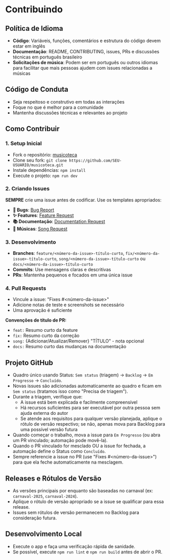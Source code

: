 # Contribuindo

## Política de Idioma
- **Código**: Variáveis, funções, comentários e estrutura do código devem estar em inglês
- **Documentação**: README, CONTRIBUTING, issues, PRs e discussões técnicas em português brasileiro
- **Solicitações de música**: Podem ser em português ou outros idiomas para facilitar que mais pessoas ajudem com issues relacionadas a músicas

## Código de Conduta
- Seja respeitoso e construtivo em todas as interações
- Foque no que é melhor para a comunidade
- Mantenha discussões técnicas e relevantes ao projeto

## Como Contribuir

### 1. Setup Inicial
- Fork o repositório: [musicoteca](https://github.com/SEU-USUARIO/musicoteca)
- Clone seu fork: `git clone https://github.com/SEU-USUARIO/musicoteca.git`
- Instale dependências: `npm install`
- Execute o projeto: `npm run dev`

### 2. Criando Issues
**SEMPRE** crie uma issue antes de codificar. Use os templates apropriados:

- **🐛 Bugs**: [Bug Report](.github/ISSUE_TEMPLATE/bug_report.md)
- **✨ Features**: [Feature Request](.github/ISSUE_TEMPLATE/feature_request.md)
- **📚 Documentação**: [Documentation Request](.github/ISSUE_TEMPLATE/docs_request.md)
- **🎵 Músicas**: [Song Request](.github/ISSUE_TEMPLATE/song_request.md)

### 3. Desenvolvimento
- **Branches**: `feature/<número-da-issue>-título-curto`, `fix/<número-da-issue>-título-curto`, `song/<número-da-issue>-título-curto` ou `docs/<número-da-issue>-título-curto`
- **Commits**: Use mensagens claras e descritivas
- **PRs**: Mantenha pequenos e focados em uma única issue

### 4. Pull Requests
- Vincule a issue: "Fixes #<número-da-issue>"
- Adicione notas de teste e screenshots se necessário
- Uma aprovação é suficiente

**Convenções de título de PR:**
- `feat:` Resumo curto da feature
- `fix:` Resumo curto da correção  
- `song:` {Adicionar/Atualizar/Remover} "TÍTULO" - nota opcional
- `docs:` Resumo curto das mudanças na documentação

## Projeto GitHub
- Quadro único usando Status: `Sem status` (triagem) → `Backlog` → `Em Progresso` → `Concluído`.
- Novas issues são adicionadas automaticamente ao quadro e ficam em `Sem status` (tratamos isso como "Precisa de triagem").
- Durante a triagem, verifique que:
  - A issue está bem explicada e facilmente compreensível
  - Há recursos suficientes para ser executável por outra pessoa sem ajuda externa do autor
  - Se atende aos requisitos para qualquer versão planejada, aplique o rótulo de versão respectivo; se não, apenas mova para Backlog para uma possível versão futura
- Quando começar o trabalho, mova a issue para `Em Progresso` (ou abra um PR vinculado; automação pode movê-la).
- Quando o PR vinculado for mesclado OU a issue for fechada, a automação define o Status como `Concluído`.
- Sempre referencie a issue no PR (use "Fixes #<número-da-issue>") para que ela feche automaticamente na mesclagem.

## Releases e Rótulos de Versão
- As versões principais por enquanto são baseadas no carnaval (ex: `carnaval-2025`, `carnaval-2024`).
- Aplique o rótulo de versão apropriado se a issue se qualificar para essa release.
- Issues sem rótulos de versão permanecem no Backlog para consideração futura.

## Desenvolvimento Local
- Execute o app e faça uma verificação rápida de sanidade.
- Se possível, execute `npm run lint` e `npm run build` antes de abrir o PR.